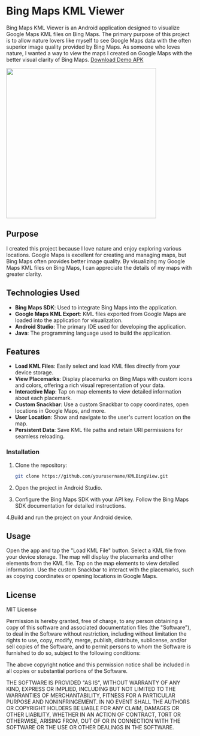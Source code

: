 # Bing Maps KML Viewer

Bing Maps KML Viewer is an Android application designed to visualize Google Maps KML files on Bing Maps. The primary purpose of this project is to allow nature lovers like myself to see Google Maps data with the often superior image quality provided by Bing Maps. As someone who loves nature, I wanted a way to view the maps I created on Google Maps with the better visual clarity of Bing Maps.
[Download Demo APK](https://drive.google.com/file/d/1F8SrSraxl4o1DYTAz2zeTIXAU48G3cFD/view?usp=sharing)

<img src="Screenshot_20240202_232625.png" width="400">

## Purpose

I created this project because I love nature and enjoy exploring various locations. Google Maps is excellent for creating and managing maps, but Bing Maps often provides better image quality. By visualizing my Google Maps KML files on Bing Maps, I can appreciate the details of my maps with greater clarity.

## Technologies Used

- **Bing Maps SDK**: Used to integrate Bing Maps into the application.
- **Google Maps KML Export**: KML files exported from Google Maps are loaded into the application for visualization.
- **Android Studio**: The primary IDE used for developing the application.
- **Java**: The programming language used to build the application.

## Features

- **Load KML Files**: Easily select and load KML files directly from your device storage.
- **View Placemarks**: Display placemarks on Bing Maps with custom icons and colors, offering a rich visual representation of your data.
- **Interactive Map**: Tap on map elements to view detailed information about each placemark.
- **Custom Snackbar**: Use a custom Snackbar to copy coordinates, open locations in Google Maps, and more.
- **User Location**: Show and navigate to the user's current location on the map.
- **Persistent Data**: Save KML file paths and retain URI permissions for seamless reloading.

### Installation

1. Clone the repository:
   ```sh
   git clone https://github.com/yourusername/KMLBingView.git
2. Open the project in Android Studio.

3. Configure the Bing Maps SDK with your API key. Follow the Bing Maps SDK documentation for 
detailed instructions.

4.Build and run the project on your Android device.

## Usage

Open the app and tap the "Load KML File" button.
Select a KML file from your device storage.
The map will display the placemarks and other elements from the KML file.
Tap on the map elements to view detailed information.
Use the custom Snackbar to interact with the placemarks, such as copying coordinates or opening locations in Google Maps.

## License

MIT License

Permission is hereby granted, free of charge, to any person obtaining a copy
of this software and associated documentation files (the "Software"), to deal
in the Software without restriction, including without limitation the rights
to use, copy, modify, merge, publish, distribute, sublicense, and/or sell
copies of the Software, and to permit persons to whom the Software is
furnished to do so, subject to the following conditions:

The above copyright notice and this permission notice shall be included in all
copies or substantial portions of the Software.

THE SOFTWARE IS PROVIDED "AS IS", WITHOUT WARRANTY OF ANY KIND, EXPRESS OR
IMPLIED, INCLUDING BUT NOT LIMITED TO THE WARRANTIES OF MERCHANTABILITY,
FITNESS FOR A PARTICULAR PURPOSE AND NONINFRINGEMENT. IN NO EVENT SHALL THE
AUTHORS OR COPYRIGHT HOLDERS BE LIABLE FOR ANY CLAIM, DAMAGES OR OTHER
LIABILITY, WHETHER IN AN ACTION OF CONTRACT, TORT OR OTHERWISE, ARISING FROM,
OUT OF OR IN CONNECTION WITH THE SOFTWARE OR THE USE OR OTHER DEALINGS IN THE
SOFTWARE.






